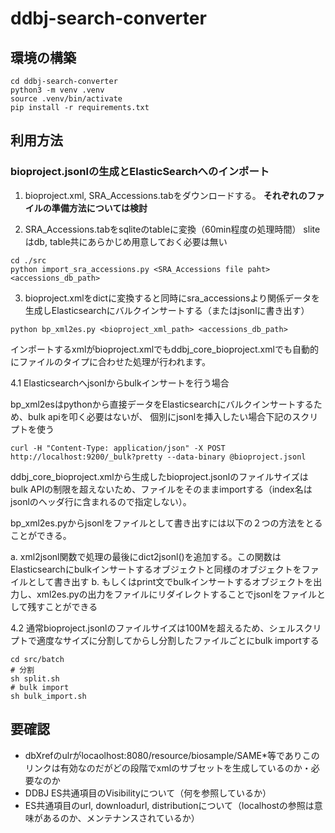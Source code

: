 # ddbj-search-converter


## 環境の構築

```
cd ddbj-search-converter
python3 -m venv .venv
source .venv/bin/activate
pip install -r requirements.txt
```

## 利用方法

### bioproject.jsonlの生成とElasticSearchへのインポート

1. bioproject.xml, SRA_Accessions.tabをダウンロードする。
__それぞれのファイルの準備方法については検討__

2. SRA_Accessions.tabをsqliteのtableに変換（60min程度の処理時間）
sliteはdb, table共にあらかじめ用意しておく必要は無い

```
cd ./src
python import_sra_accessions.py <SRA_Accessions file paht> <accessions_db_path>
```

3. bioproject.xmlをdictに変換すると同時にsra_accessionsより関係データを生成しElasticsearchにバルクインサートする（またはjsonlに書き出す）

```
python bp_xml2es.py <bioproject_xml_path> <accessions_db_path> 
```

インポートするxmlがbioproject.xmlでもddbj_core_bioproject.xmlでも自動的にファイルのタイプに合わせた処理が行われます。


4.1 Elasticsearchへjsonlからbulkインサートを行う場合

bp_xml2esはpythonから直接データをElasticsearchにバルクインサートするため、bulk apiを叩く必要はないが、
個別にjsonlを挿入したい場合下記のスクリプトを使う

```
curl -H "Content-Type: application/json" -X POST http://localhost:9200/_bulk?pretty --data-binary @bioproject.jsonl
```

ddbj_core_bioproject.xmlから生成したbioproject.jsonlのファイルサイズはbulk APIの制限を超えないため、ファイルをそのままimportする（index名はjsonlのヘッダ行に含まれるので指定しない）。

bp_xml2es.pyからjsonlをファイルとして書き出すには以下の２つの方法をとることができる。

a. xml2jsonl関数で処理の最後にdict2jsonl()を追加する。この関数はElasticsearchにbulkインサートするオブジェクトと同様のオブジェクトをファイルとして書き出す
b. もしくはprint文でbulkインサートするオブジェクトを出力し、xml2es.pyの出力をファイルにリダイレクトすることでjsonlをファイルとして残すことができる


4.2 通常bioproject.jsonlのファイルサイズは100Mを超えるため、シェルスクリプトで適度なサイズに分割してからし分割したファイルごとにbulk importする

```
cd src/batch
# 分割
sh split.sh
# bulk import
sh bulk_import.sh
```


## 要確認
- dbXrefのulrがlocaolhost:8080/resource/biosample/SAME*等でありこのリンクは有効なのだがどの段階でxmlのサブセットを生成しているのか・必要なのか
- DDBJ ES共通項目のVisibilityについて（何を参照しているか）
- ES共通項目のurl, downloadurl, distributionについて（localhostの参照は意味があるのか、メンテナンスされているか）
